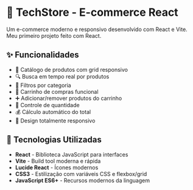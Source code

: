 # 🛒 TechStore - E-commerce React

Um e-commerce moderno e responsivo desenvolvido com React e Vite.
Meu primeiro projeto feito com React.

## ✨ Funcionalidades

- 🏪 Catálogo de produtos com grid responsivo
- 🔍 Busca em tempo real por produtos
- 📂 Filtros por categoria
- 🛒 Carrinho de compras funcional
- ➕ Adicionar/remover produtos do carrinho
- 🔢 Controle de quantidade
- 💰 Cálculo automático do total
- 📱 Design totalmente responsivo

## 🚀 Tecnologias Utilizadas

- **React** - Biblioteca JavaScript para interfaces
- **Vite** - Build tool moderna e rápida
- **Lucide React** - Ícones modernos
- **CSS3** - Estilização com variáveis CSS e flexbox/grid
- **JavaScript ES6+** - Recursos modernos da linguagem

